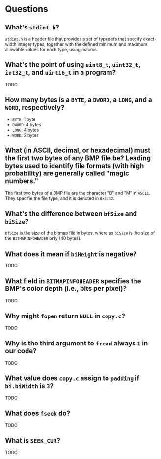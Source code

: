 # Questions

## What's `stdint.h`?

`stdint.h` is a header file that provides a set of typedefs that specify exact-width integer types, together with the defined minimum and maximum allowable values for each type, using macros.

## What's the point of using `uint8_t`, `uint32_t`, `int32_t`, and `uint16_t` in a program?

TODO

## How many bytes is a `BYTE`, a `DWORD`, a `LONG`, and a `WORD`, respectively?

* `BYTE`:  1 byte
* `DWORD`: 4 bytes
* `LONG`:  4 bytes
* `WORD`:  2 bytes

## What (in ASCII, decimal, or hexadecimal) must the first two bytes of any BMP file be? Leading bytes used to identify file formats (with high probability) are generally called "magic numbers."

The first two bytes of a BMP file are the character "B" and "M" in `ASCII`. They specifie the file type, and it is denoted in `0x4d42`.

## What's the difference between `bfSize` and `biSize`?

`bfSize` is the size of the bitmap file in bytes, where as `biSize` is the size of the `BITMAPINFOHEADER` only (40 bytes).

## What does it mean if `biHeight` is negative?

TODO

## What field in `BITMAPINFOHEADER` specifies the BMP's color depth (i.e., bits per pixel)?

TODO

## Why might `fopen` return `NULL` in `copy.c`?

TODO

## Why is the third argument to `fread` always `1` in our code?

TODO

## What value does `copy.c` assign to `padding` if `bi.biWidth` is `3`?

TODO

## What does `fseek` do?

TODO

## What is `SEEK_CUR`?

TODO
